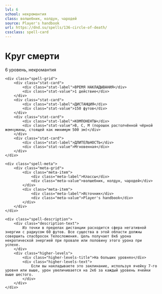```yaml
---
lvl: 6
school: некромантия
class: волшебник, колдун, чародей
source: Player's handbook
url: https://dnd.su/spells/136-circle-of-death/
cssclass: spell-card
---
```


<div class="spell-container">
    <div class="spell-header">
        <h1 class="spell-name">Круг смерти</h1>
        <div class="spell-level">6 уровень, некромантия</div>
    </div>
    
    <div class="spell-grid">
        <div class="stat-card">
            <div class="stat-label">ВРЕМЯ НАКЛАДЫВАНИЯ</div>
            <div class="stat-value">1 действие</div>
        </div>
        <div class="stat-card">
            <div class="stat-label">ДИСТАНЦИЯ</div>
            <div class="stat-value">150 футов</div>
        </div>
        <div class="stat-card">
            <div class="stat-label">КОМПОНЕНТЫ</div>
            <div class="stat-value">В, С, М (порошок растолчённой чёрной жемчужины, стоящей как минимум 500 зм)</div>
        </div>
        <div class="stat-card">
            <div class="stat-label">ДЛИТЕЛЬНОСТЬ</div>
            <div class="stat-value">Мгновенная</div>
        </div>
    </div>
    
    <div class="spell-meta">
        <div class="meta-grid">
            <div class="meta-item">
                <div class="meta-label">Классы</div>
                <div class="meta-value">волшебник, колдун, чародей</div>
            </div>
            <div class="meta-item">
                <div class="meta-label">Источник</div>
                <div class="meta-value">Player's handbook</div>
            </div>
        </div>
    </div>
    
    <div class="spell-description">
        <div class="description-text">
            Из точки в пределах дистанции расходится сфера негативной энергии с радиусом 60 футов. Все существа в этой области должны совершить спасбросок Телосложения. Цель получает 8к6 урона некротической энергией при провале или половину этого урона при успехе.
        </div>
        <div class="higher-levels">
            <div class="higher-levels-title">На больших уровнях</div>
            <div class="higher-levels-text">
                Если вы накладываете это заклинание, используя ячейку 7-го уровня или выше, урон увеличивается на 2к6 за каждый уровень ячейки выше шестого.
            </div>
        </div>
    </div>
</div>